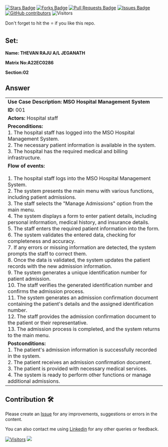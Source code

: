 <a href="https://github.com/drshahizan/learn-php/stargazers"><img src="https://img.shields.io/github/stars/drshahizan/learn-php" alt="Stars Badge"/></a>
<a href="https://github.com/drshahizan/learn-php/network/members"><img src="https://img.shields.io/github/forks/drshahizan/learn-php" alt="Forks Badge"/></a>
<a href="https://github.com/drshahizan/learn-php/pulls"><img src="https://img.shields.io/github/issues-pr/drshahizan/learn-php" alt="Pull Requests Badge"/></a>
<a href="https://github.com/drshahizan/learn-php/issues"><img src="https://img.shields.io/github/issues/drshahizan/learn-php" alt="Issues Badge"/></a>
<a href="https://github.com/drshahizan/learn-php/graphs/contributors"><img alt="GitHub contributors" src="https://img.shields.io/github/contributors/drshahizan/learn-php?color=2b9348"></a>
![Visitors](https://api.visitorbadge.io/api/visitors?path=https%3A%2F%2Fgithub.com%2Fdrshahizan%2Fsoftware-engineering&labelColor=%23d9e3f0&countColor=%23697689&style=flat)

Don't forget to hit the :star: if you like this repo.

## Set:

**Name: THEVAN RAJU A/L JEGANATH**

**Matrix No:A22EC0286**

**Section:02**

## Answer
<table>
  <tr>
    <td>
      <b>Use Case Description: MSO Hospital Management System</b>
    </td>
  </tr>
  <tr>
        <td>
            <b>ID:</b> 001
        </td>
    </tr>
    <tr>
  <tr>
    <td>
      <b>Actors:</b>
      Hospital staff
    </td>
  </tr>
   <tr>
    <td>
      <b>Preconditions:</b>
     <br>1.  The hospital staff has logged into the MSO Hospital Management System.
     <br>2.  The necessary patient information is available in the system. 
     <br>3.  The hospital has the required medical and billing infrastructure. 
    </td>
  </tr>
  <tr>
        <td>
            <b>Flow of events: </b> <br>
             <br>1. The hospital staff logs into the MSO Hospital Management System.
             <br>2. The system presents the main menu with various functions, including patient admissions.
             <br>3. The staff selects the "Manage Admissions" option from the main menu.
             <br>4. The system displays a form to enter patient details, including personal information, medical history, and insurance details.
             <br>5. The staff enters the required patient information into the form.
             <br>6. The system validates the entered data, checking for completeness and accuracy.
             <br>7. If any errors or missing information are detected, the system prompts the staff to correct them.
             <br>8. Once the data is validated, the system updates the patient records with the new admission information.
             <br>9. The system generates a unique identification number for patient admission.
             <br>10. The staff verifies the generated identification number and confirms the admission process.
             <br>11. The system generates an admission confirmation document containing the patient's details and the assigned identification number.
             <br>12. The staff provides the admission confirmation document to the patient or their representative.
             <br>13. The admission process is completed, and the system returns to the main menu.
        </td>
    </tr>
  <tr>
    <td>
      <b>Postconditions:</b>
     <br>1. The patient's admission information is successfully recorded in the system.
     <br>2. The patient receives an admission confirmation document.
     <br>3. The patient is provided with necessary medical services.
     <br>4. The system is ready to perform other functions or manage additional admissions. 
    </td>
  </tr>
</table>

## Contribution 🛠️
Please create an [Issue](https://github.com/drshahizan/learn-php/issues) for any improvements, suggestions or errors in the content.

You can also contact me using [Linkedin](https://www.linkedin.com/in/drshahizan/) for any other queries or feedback.

[![Visitors](https://api.visitorbadge.io/api/visitors?path=https%3A%2F%2Fgithub.com%2Fdrshahizan&labelColor=%23697689&countColor=%23555555&style=plastic)](https://visitorbadge.io/status?path=https%3A%2F%2Fgithub.com%2Fdrshahizan)
![](https://hit.yhype.me/github/profile?user_id=81284918)



